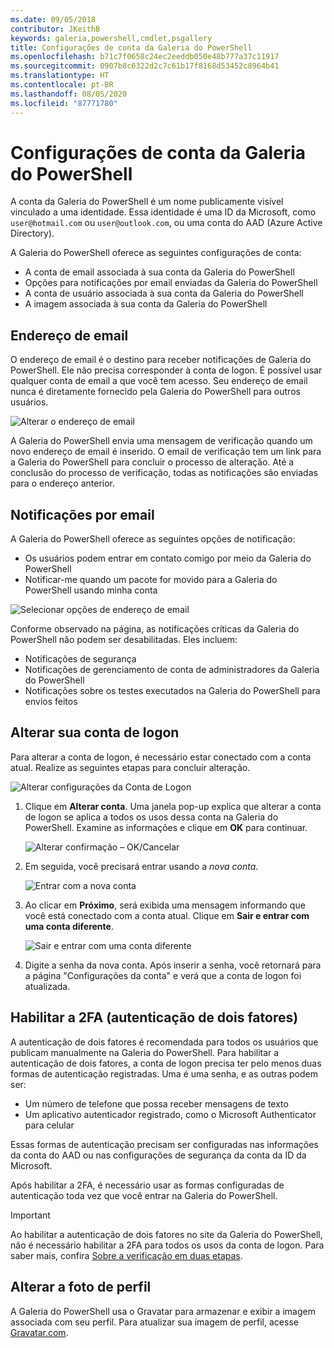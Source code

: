 ```yaml
---
ms.date: 09/05/2018
contributor: JKeithB
keywords: galeria,powershell,cmdlet,psgallery
title: Configurações de conta da Galeria do PowerShell
ms.openlocfilehash: b71c7f0658c24ec2eeddb050e48b777a37c11917
ms.sourcegitcommit: 0907b8c6322d2c7c61b17f8168d53452c8964b41
ms.translationtype: HT
ms.contentlocale: pt-BR
ms.lasthandoff: 08/05/2020
ms.locfileid: "87771780"
---
```

# <a name="powershell-gallery-account-settings"></a>Configurações de conta da Galeria do PowerShell

A conta da Galeria do PowerShell é um nome publicamente visível vinculado a uma identidade. Essa identidade é uma ID da Microsoft, como `user@hotmail.com` ou `user@outlook.com`, ou uma conta do AAD (Azure Active Directory).

A Galeria do PowerShell oferece as seguintes configurações de conta:

- A conta de email associada à sua conta da Galeria do PowerShell
- Opções para notificações por email enviadas da Galeria do PowerShell
- A conta de usuário associada à sua conta da Galeria do PowerShell
- A imagem associada à sua conta da Galeria do PowerShell

## <a name="email-address"></a>Endereço de email

O endereço de email é o destino para receber notificações de Galeria do PowerShell. Ele não precisa corresponder à conta de logon. É possível usar qualquer conta de email a que você tem acesso. Seu endereço de email nunca é diretamente fornecido pela Galeria do PowerShell para outros usuários.

![Alterar o endereço de email](media/managing-account/PSGallery_AcccountEmailAddress.png)

A Galeria do PowerShell envia uma mensagem de verificação quando um novo endereço de email é inserido. O email de verificação tem um link para a Galeria do PowerShell para concluir o processo de alteração. Até a conclusão do processo de verificação, todas as notificações são enviadas para o endereço anterior.

## <a name="email-notifications"></a>Notificações por email

A Galeria do PowerShell oferece as seguintes opções de notificação:

- Os usuários podem entrar em contato comigo por meio da Galeria do PowerShell
- Notificar-me quando um pacote for movido para a Galeria do PowerShell usando minha conta

![Selecionar opções de endereço de email](media/managing-account/PSGallery_AccountEmailOptions.png)

Conforme observado na página, as notificações críticas da Galeria do PowerShell não podem ser desabilitadas.
Eles incluem:

- Notificações de segurança
- Notificações de gerenciamento de conta de administradores da Galeria do PowerShell
- Notificações sobre os testes executados na Galeria do PowerShell para envios feitos

## <a name="change-your-login-account"></a>Alterar sua conta de logon

Para alterar a conta de logon, é necessário estar conectado com a conta atual. Realize as seguintes etapas para concluir alteração.

![Alterar configurações da Conta de Logon](media/managing-account/PSGallery_LoginAccountSettings.png)

1. Clique em **Alterar conta**. Uma janela pop-up explica que alterar a conta de logon se aplica a todos os usos dessa conta na Galeria do PowerShell. Examine as informações e clique em **OK** para continuar.

   ![Alterar confirmação – OK/Cancelar](media/managing-account/PSGallery_LoginAccountChange-1.png)

2. Em seguida, você precisará entrar usando a _nova conta_.

   ![Entrar com a nova conta](media/managing-account/PSGallery_LoginAccountChange-2.png)

3. Ao clicar em **Próximo**, será exibida uma mensagem informando que você está conectado com a conta atual.
   Clique em **Sair e entrar com uma conta diferente**.

   ![Sair e entrar com uma conta diferente](media/managing-account/PSGallery_LoginAccountChange-3.png)

4. Digite a senha da nova conta. Após inserir a senha, você retornará para a página "Configurações da conta" e verá que a conta de logon foi atualizada.

## <a name="enable-two-factor-authentication-2fa"></a>Habilitar a 2FA (autenticação de dois fatores)

A autenticação de dois fatores é recomendada para todos os usuários que publicam manualmente na Galeria do PowerShell. Para habilitar a autenticação de dois fatores, a conta de logon precisa ter pelo menos duas formas de autenticação registradas. Uma é uma senha, e as outras podem ser:

- Um número de telefone que possa receber mensagens de texto
- Um aplicativo autenticador registrado, como o Microsoft Authenticator para celular

Essas formas de autenticação precisam ser configuradas nas informações da conta do AAD ou nas configurações de segurança da conta da ID da Microsoft.

Após habilitar a 2FA, é necessário usar as formas configuradas de autenticação toda vez que você entrar na Galeria do PowerShell.

> [!IMPORTANT]
> Ao habilitar a autenticação de dois fatores no site da Galeria do PowerShell, não é necessário habilitar a 2FA para todos os usos da conta de logon. Para saber mais, confira [Sobre a verificação em duas etapas](https://support.microsoft.com/help/12408/microsoft-account-about-two-step-verification).

## <a name="change-your-profile-picture"></a>Alterar a foto de perfil

A Galeria do PowerShell usa o Gravatar para armazenar e exibir a imagem associada com seu perfil. Para atualizar sua imagem de perfil, acesse [Gravatar.com](http://www.gravatar.com/).
